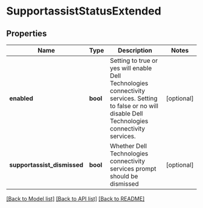 # SupportassistStatusExtended

## Properties
Name | Type | Description | Notes
------------ | ------------- | ------------- | -------------
**enabled** | **bool** | Setting to true or yes will enable Dell Technologies connectivity services. Setting to false or no will disable Dell Technologies connectivity services. | [optional] 
**supportassist_dismissed** | **bool** | Whether Dell Technologies connectivity services prompt should be dismissed | [optional] 

[[Back to Model list]](../README.md#documentation-for-models) [[Back to API list]](../README.md#documentation-for-api-endpoints) [[Back to README]](../README.md)


